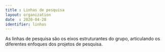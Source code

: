 ```yaml
---
title : Linhas de pesquisa
layout: organization
date  : 2020-04-28
identifier: linhas
---
```


As linhas de pesquisa são os eixos estruturantes do grupo, articulando
os diferentes enfoques dos projetos de pesquisa.

